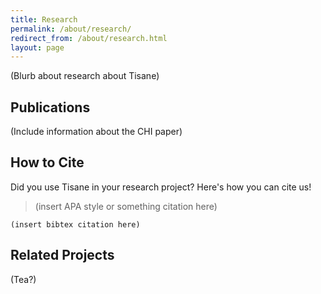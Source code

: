 ```yaml
---
title: Research
permalink: /about/research/
redirect_from: /about/research.html
layout: page
---
```


(Blurb about research about Tisane)

## Publications
(Include information about the CHI paper)

## How to Cite
Did you use Tisane in your research project? Here's how you can cite us!

> (insert APA style or something citation here)

```
(insert bibtex citation here)
```


## Related Projects

(Tea?)
